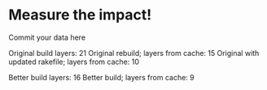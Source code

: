 # Measure the impact!

Commit your data here

Original build layers: 21
Original rebuild; layers from cache: 15
Original with updated rakefile; layers from cache: 10

Better build layers: 16
Better build; layers from cache: 9



